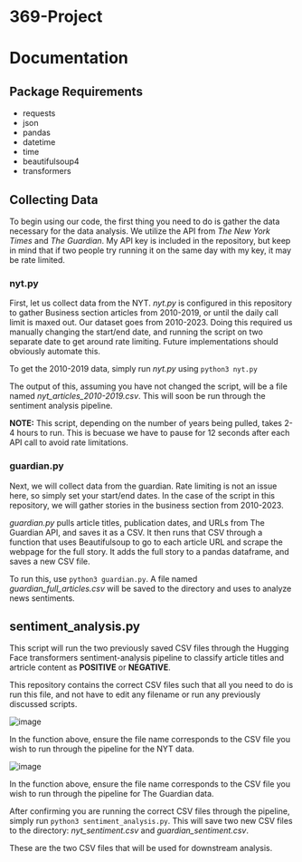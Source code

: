 # 369-Project


# Documentation

## Package Requirements
* requests
* json
* pandas
* datetime
* time
* beautifulsoup4
* transformers


## Collecting Data
To begin using our code, the first thing you need to do is gather the data necessary for the data analysis. We utilize the API from _The New York Times_ and _The Guardian_. My API key is included in the repository, but keep in mind that if two people try running it on the same day with my key, it may be rate limited.

### nyt.py
First, let us collect data from the NYT. 
_nyt.py_ is configured in this repository to gather Business section articles from 2010-2019, or until the daily call limit is maxed out. Our dataset goes from 2010-2023. Doing this required us manually changing the start/end date, and running the script on two separate date to get around rate limiting. Future implementations should obviously automate this.


To get the 2010-2019 data, simply run _nyt.py_ using ```python3 nyt.py```

The output of this, assuming you have not changed the script, will be a file named _nyt_articles_2010-2019.csv_. This will soon be run through the sentiment analysis pipeline.

**NOTE:** This script, depending on the number of years being pulled, takes 2-4 hours to run. This is becuase we have to pause for 12 seconds after each API call to avoid rate limitations.

### guardian.py
Next, we will collect data from the guardian. Rate limiting is not an issue here, so simply set your start/end dates. In the case of the script in this repository, we will gather stories in the business section from 2010-2023.

_guardian.py_ pulls article titles, publication dates, and URLs from The Guardian API, and saves it as a CSV. It then runs that CSV through a function that uses Beautifulsoup to go to each article URL and scrape the webpage for the full story. It adds the full story to a pandas dataframe, and saves a new CSV file.


To run this, use ```python3 guardian.py```. A file named _guardian_full_articles.csv_ will be saved to the directory and uses to analyze news sentiments.

## sentiment_analysis.py
This script will run the two previously saved CSV files through the Hugging Face transformers sentiment-analysis pipeline to classify article titles and artricle content as **POSITIVE** or **NEGATIVE**.

This repository contains the correct CSV files such that all you need to do is run this file, and not have to edit any filename or run any previously discussed scripts.

![image](https://github.com/mattocanas/369-Project/assets/49545348/ca78e0fe-ffcd-40c0-848a-ef89d99b339d)

In the function above, ensure the file name corresponds to the CSV file you wish to run through the pipeline for the NYT data.

![image](https://github.com/mattocanas/369-Project/assets/49545348/8bb11fb2-81f1-4e4f-91e2-8905946837ef)

In the function above, ensure the file name corresponds to the CSV file you wish to run through the pipeline for The Guardian data.

After confirming you are running the correct CSV files through the pipeline, simply run ```python3 sentiment_analysis.py```. This will save two new CSV files to the directory: _nyt_sentiment.csv_ and _guardian_sentiment.csv_.

These are the two CSV files that will be used for downstream analysis.






